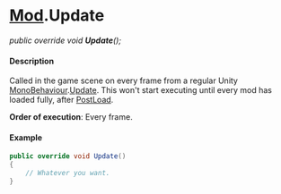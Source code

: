 # [Mod](API/MSCLoader/Mod.md).Update

*public override void <b>Update</b>();*

#### Description

Called in the game scene on every frame from a regular Unity [MonoBehaviour](https://docs.unity3d.com/500/Documentation/ScriptReference/MonoBehaviour.html).[Update](https://docs.unity3d.com/500/Documentation/ScriptReference/MonoBehaviour.Update.html). This won't start executing until every mod has loaded fully, after [PostLoad](API/MSCLoader/Mod/Functions/PostLoad.md).

**Order of execution**: Every frame.

#### Example

```csharp
public override void Update()
{
    // Whatever you want.
}
```

